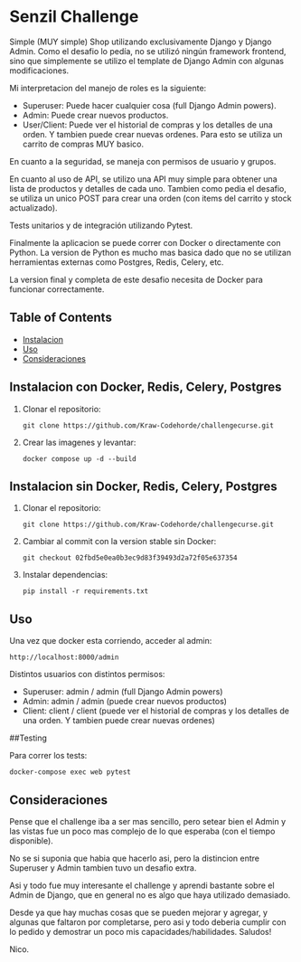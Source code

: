# Senzil Challenge

Simple (MUY simple) Shop utilizando exclusivamente Django y Django Admin. 
Como el desafio lo pedía, no se utilizó ningún framework frontend, sino que simplemente se utilizo el template de Django Admin con algunas modificaciones.

Mi interpretacion del manejo de roles es la siguiente: 
- Superuser: Puede hacer cualquier cosa (full Django Admin powers).
- Admin: Puede crear nuevos productos.
- User/Client: Puede ver el historial de compras y los detalles de una orden. Y tambien puede crear nuevas ordenes. Para esto se utiliza un carrito de compras MUY basico.

En cuanto a la seguridad, se maneja con permisos de usuario y grupos.

En cuanto al uso de API, se utilizo una API muy simple para obtener una lista de productos y detalles de cada uno. Tambien como pedia el desafio, se utiliza un unico POST para crear una orden (con items del carrito y stock actualizado).

Tests unitarios y de integración utilizando Pytest.

Finalmente la aplicacion se puede correr con Docker o directamente con Python. La version de Python es mucho mas basica dado que no se utilizan herramientas externas como Postgres, Redis, Celery, etc.

La version final y completa de este desafio necesita de Docker para funcionar correctamente.


## Table of Contents

- [Instalacion](#instalacion)
- [Uso](#uso)
- [Consideraciones](#consideraciones)

## Instalacion con Docker, Redis, Celery, Postgres

1. Clonar el repositorio:
   ```
   git clone https://github.com/Kraw-Codehorde/challengecurse.git
   ```
2. Crear las imagenes y levantar:
   ```
   docker compose up -d --build
   ```
## Instalacion sin Docker, Redis, Celery, Postgres

1. Clonar el repositorio:
   ```
   git clone https://github.com/Kraw-Codehorde/challengecurse.git
   ```
2. Cambiar al commit con la version stable sin Docker:
   ```
   git checkout 02fbd5e0ea0b3ec9d83f39493d2a72f05e637354
   ```
3. Instalar dependencias:
   ```
   pip install -r requirements.txt
   ```

## Uso

Una vez que docker esta corriendo, acceder al admin:
```
http://localhost:8000/admin
```
Distintos usuarios con distintos permisos:
- Superuser: admin / admin (full Django Admin powers)
- Admin: admin / admin (puede crear nuevos productos)
- Client: client / client (puede ver el historial de compras y los detalles de una orden. Y tambien puede crear nuevas ordenes)

##Testing

Para correr los tests:
```
docker-compose exec web pytest
```

## Consideraciones

Pense que el challenge iba a ser mas sencillo, pero setear bien el Admin y las vistas fue un poco mas complejo de lo que esperaba (con el tiempo disponible).

No se si suponia que habia que hacerlo asi, pero la distincion entre Superuser y Admin tambien tuvo un desafio extra.

Asi y todo fue muy interesante el challenge y aprendi bastante sobre el Admin de Django, que en general no es algo que haya utilizado demasiado.

Desde ya que hay muchas cosas que se pueden mejorar y agregar, y algunas que faltaron por completarse, pero asi y todo deberia cumplir con lo pedido y demostrar un poco mis capacidades/habilidades. Saludos!

Nico.
